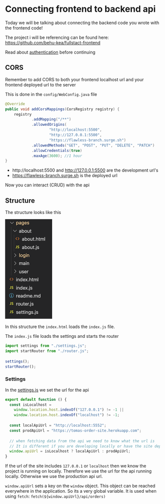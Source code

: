 # Connecting frontend to backend api

Today we will be talking about connecting the backend code you wrote with the frontend code! 

The project i will be referencing can be found here: https://github.com/behu-kea/fullstact-frontend

Read about [authentication](authentication.md) before continuing



## CORS

Remember to add CORS to both your frontend localhost url and your frontend deployed url to the server 

This is done in the `config/WebConfig.java` file

```java
@Override
public void addCorsMappings(CorsRegistry registry) {
    registry
            .addMapping("/**")
            .allowedOrigins(
                    "http://localhost:5500",
                    "http://127.0.0.1:5500",
                    "https://flawless-branch.surge.sh")
            .allowedMethods("GET", "POST", "PUT", "DELETE", "PATCH")
            .allowCredentials(true)
            .maxAge(3600); //1 hour
}
```

- http://localhost:5500 and http://127.0.0.1:5500 are the development url's
- https://flawless-branch.surge.sh is the deployed url

Now you can interact (CRUD) with the api



## Structure

The structure looks like this

![Structure](../../assets/frontend-fullstack-structure.png)

In this structure the `index.html` loads the `index.js` file. 

The `index.js` file loads the settings and starts the router

```javascript
import settings from "./settings.js";
import startRouter from "./router.js";

settings();
startRouter();
```



### Settings

In the [settings.js](https://github.com/behu-kea/fullstact-frontend/blob/master/settings.js) we set the url for the api

```javascript
export default function () {
  const isLocalhost =
    window.location.host.indexOf("127.0.0.1") != -1 ||
    window.location.host.indexOf("localhost") != -1;

  const localApiUrl = "http://localhost:5552";
  const prodApiUrl = "https://tomas-order-site.herokuapp.com";

  // when fetching data from the api we need to know what the url is
  // It is different if you are developing locally or have the site deployed
  window.apiUrl = isLocalhost ? localApiUrl : prodApiUrl;
}

```

If the url of the site includes `127.0.0.1` or `localhost` then we know the project is running on locally. Therefore we use the url for the api running locally.  Otherwise we use the production api url. 

`window.apiUrl` sets a key on the `window` object. This object can be reached everywhere in the application. So its a very global variable. It is used when using `fetch`: `fetch(${window.apiUrl}/api/orders)`